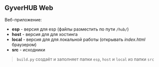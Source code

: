 ## GyverHUB Web

Веб-приложение:
- **esp** - версия для esp (файлы разместить по пути `/hub/`)
- **host** - версия для для хостинга
- **local** - версия для для локальной работы (открывать *index.html* браузером)
- **src** - исходники

> `build.py` создаёт и заполняет папки `esp`, `host` и `local` из папки `src`
